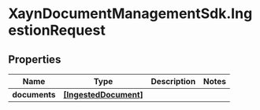 # XaynDocumentManagementSdk.IngestionRequest

## Properties

Name | Type | Description | Notes
------------ | ------------- | ------------- | -------------
**documents** | [**[IngestedDocument]**](IngestedDocument.md) |  | 


